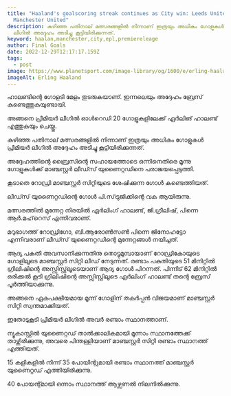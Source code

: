 ```yaml
---
title: "Haaland's goalscoring streak continues as City win: Leeds United vs
  Manchester United"
description: കഴിഞ്ഞ പതിനാല് മത്സരങ്ങളിൽ നിന്നാണ് ഇത്രയും അധികം ഗോളുകൾ പ്രീമിയർ
  ലീഗിൽ അദ്ദേഹം അടിച്ചു കൂട്ടിയിരിക്കുന്നത്.
keyword: haalan,manchester,city,epl,premiereleage
author: Final Goals
date: 2022-12-29T12:17:17.159Z
tags:
  - post
image: https://www.planetsport.com/image-library/og/1600/e/erling-haaland-man-city-15-sep-2022.jpg
imageAlt: Erling Haaland
---
```

ഹാലണ്ടിന്റെ ഗോളടി മേളം തുടരുകയാണ്. ഇന്നലെയും അദ്ദേഹം ബ്രേസ് കണ്ടെത്തുകയുണ്ടായി.

അങ്ങനെ പ്രീമിയർ ലീഗിൽ ഓൾറെഡി 20 ഗോളുകളിലേക്ക് ഏർലിങ് ഹാലണ്ട് എത്തുകയും ചെയ്തു.

കഴിഞ്ഞ പതിനാല് മത്സരങ്ങളിൽ നിന്നാണ് ഇത്രയും അധികം ഗോളുകൾ പ്രീമിയർ ലീഗിൽ അദ്ദേഹം അടിച്ചു കൂട്ടിയിരിക്കുന്നത്. 

അദ്ദേഹത്തിന്റെ ബ്രൈസിന്റെ സഹായത്തോടെ ഒന്നിനെതിരെ മൂന്നു ഗോളുകൾക്ക് മാഞ്ചസ്റ്റർ ലീഡ്സ് യുണൈറ്റഡിനെ പരാജയപ്പെടുത്തി.

കൂടാതെ റോഡ്രി മാഞ്ചസ്റ്റർ സിറ്റിയുടെ ശേഷിക്കുന്ന ഗോൾ കണ്ടെത്തിയത്.

ലീഡ്സ് യുണൈറ്റഡിന്റെ ഗോൾ പി.സ്‌ട്രുജിക്കിന്റെ വക ആയിരുന്നു.

മത്സരത്തിൽ മുന്നേറ്റ നിരയിൽ ഏർലിംഗ് ഹാലണ്ട്, ജി.ഗ്രീലിഷ്, പിന്നെ ആർ.മഹ്‌റെസ് എന്നിവരാണ്.

മറുഭാഗത്ത് റോഡ്രിഗോ, ബി.ആരോൺസൺ പിന്നെ ജിനോഹട്ടോ എന്നിവരാണ് ലീഡ്സ് യുണൈറ്റഡിന്റെ മുന്നേറ്റങ്ങൾ നയിച്ചത്.

ആദ്യ പകുതി അവസാനിക്കുന്നതിനു തൊട്ടുമുമ്പായാണ് റോഡ്രികോയുടെ ഗോളിലൂടെ മാഞ്ചസ്റ്റർ സിറ്റി ലീഡ് നേടുന്നത്. രണ്ടാം പകുതിയുടെ 51 മിനിറ്റിൽ ഗ്രീലിഷിന്റെ അസ്സിസ്റ്റ്‌ലൂടെയാണ് ആദ്യ ഗോൾ പിറന്നത്. പിന്നീട് 62 മിനിറ്റിൽ ഒരിക്കൽ കൂടി ഗ്രിലിഷിന്റെ അസ്സിസ്റ്റിലൂടെ ഏർലിംഗ് ഹാലണ്ട് തന്റെ ബ്രേസ് പൂർത്തിയാക്കുന്നു.

അങ്ങനെ ഏകപക്ഷീയമായ മൂന്ന് ഗോളിന് തകർപ്പൻ വിജയമാണ് മാഞ്ചസ്റ്റർ സിറ്റി സ്വന്തമാക്കിയത്.

ഇതോടുകൂടി പ്രീമിയർ ലീഗിൽ അവർ രണ്ടാം സ്ഥാനത്താണ്. 

ന്യൂകാസ്റ്റിൽ യുണൈറ്റഡ് താൽക്കാലികമായി മൂന്നാം സ്ഥാനത്തേക്ക് താഴ്ന്നിരിക്കുന്നു, അവരെ പിന്തള്ളിയാണ് മാഞ്ചസ്റ്റർ സിറ്റി രണ്ടാം സ്ഥാനത്ത് എത്തിയത്.

15 കളികളിൽ നിന്ന് 35 പോയിന്റുമായി രണ്ടാം സ്ഥാനത്ത് മാഞ്ചസ്റ്റർ യുണൈറ്റഡ് എത്തിയിരിക്കുന്നു.


40 പോയന്റ്മായി ഒന്നാം സ്ഥാനത്ത് ആഴ്സണൽ നിലനിൽക്കുന്നു.